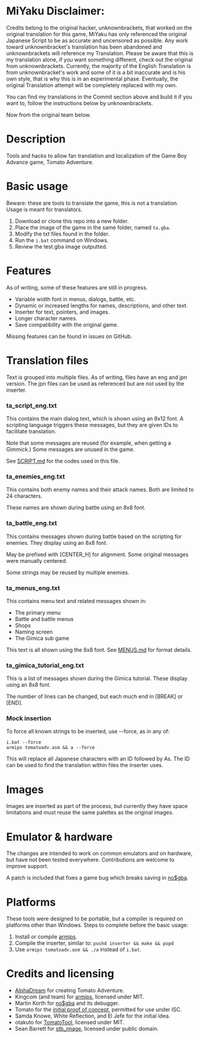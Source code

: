 **MiYaku Disclaimer:**
===========

Credits belong to the original hacker, unknownbrackets, that worked on the original translation for this game, MiYaku has only referenced the original Japanese Script to be as accurate and uncensored as possible.
Any work toward unknownbracket's translation has been abandoned and unknownbrackets will reference my Translation.
Please be aware that this is my translation alone, if you want something different, check out the original from unknownbrackets.
Currently, the majority of the English Translation is from unknownbracket's work and some of it is a bit inaccurate and is his own style, that is why this is in an experimental phase.
Eventually, the original Translation attempt will be completely replaced with my own.

You can find my translations in the Commit section above and build it if you want to, follow the instructions below by unknownbrackets.

Now from the original team below.

Description
===========

Tools and hacks to allow fan translation and localization of the Game Boy Advance game, Tomato
Adventure.


Basic usage
===========

Beware: these are tools to translate the game, this is not a translation.  Usage is meant for
translators.

1. Download or clone this repo into a new folder.
2. Place the image of the game in the same folder, named `ta.gba`.
3. Modify the txt files found in the folder.
4. Run the `i.bat` command on Windows.
5. Review the test.gba image outputted.


Features
===========

As of writing, some of these features are still in progress.

 * Variable width font in menus, dialogs, battle, etc.
 * Dynamic or increased lengths for names, descriptions, and other text.
 * Inserter for text, pointers, and images.
 * Longer character names.
 * Save compatibility with the original game.

Missing features can be found in issues on GitHub.


Translation files
===========

Text is grouped into multiple files.  As of writing, files have an eng and jpn version.  The jpn
files can be used as referenced but are not used by the inserter.

### ta_script_eng.txt

This contains the main dialog text, which is shown using an 8x12 font.  A scripting language
triggers these messages, but they are given IDs to facilitate translation.

Note that some messages are reused (for example, when getting a Gimmick.)  Some messages are
unused in the game.

See [SCRIPT.md] for the codes used in this file.

### ta_enemies_eng.txt

This contains both enemy names and their attack names.  Both are limited to 24 characters.

These names are shown during battle using an 8x8 font.

### ta_battle_eng.txt

This contains messages shown during battle based on the scripting for enemies.  They display
using an 8x8 font.

May be prefixed with [CENTER_H] for alignment.  Some original messages were manually centered.

Some strings may be reused by multiple enemies.

### ta_menus_eng.txt

This contains menu text and related messages shown in:

 * The primary menu
 * Battle and battle menus
 * Shops
 * Naming screen
 * The Gimica sub game

This text is all shown using the 8x8 font.  See [MENUS.md] for format details.

### ta_gimica_tutorial_eng.txt

This is a list of messages shown during the Gimica tutorial.  These display using an 8x8 font.

The number of lines can be changed, but each much end in [BREAK] or [END].

### Mock insertion

To force all known strings to be inserted, use --force, as in any of:

```
i.bat --force
armips tomatoadv.asm && a --force
```

This will replace all Japanese characters with an ID followed by As.  The ID can be used to find
the translation within files the inserter uses.


Images
===========

Images are inserted as part of the process, but currently they have space limitations and must
reuse the same palettes as the original images.


Emulator & hardware
===========

The changes are intended to work on common emulators and on hardware, but have not been tested
everywhere.  Contributions are welcome to improve support.

A patch is included that fixes a game bug which breaks saving in [no$gba][].


Platforms
===========

These tools were designed to be portable, but a compiler is required on platforms other than
Windows.  Steps to complete before the basic usage:

1. Install or compile [armips][].
2. Compile the inserter, similar to: `pushd inserter && make && popd`
3. Use `armips tomatoadv.asm && ./a` instead of `i.bat`.


Credits and licensing
===========

 * [AlphaDream][] for creating Tomato Adventure.
 * Kingcom (and team) for [armips][], licensed under MIT.
 * Martin Korth for [no$gba][] and its debugger.
 * Tomato for the [initial proof of concept][], permitted for use under ISC.
 * Samda Knowe, White Reflection, and El Jefe for the initial idea.
 * otakuto for [TomatoTool][], licensed under MIT.
 * Sean Barrett for [stb_image][], licensed under public domain.


[armips]: https://github.com/Kingcom/armips
[AlphaDream]: https://en.wikipedia.org/wiki/AlphaDream
[initial proof of concept]: https://legendsoflocalization.com/tomato-adventure/
[TomatoTool]: https://github.com/otakuto/TomatoTool
[no$gba]: https://problemkaputt.de/gba.htm
[SCRIPT.md]: notes/SCRIPT.md
[MENUS.md]: notes/MENUS.md
[stb_image]: https://github.com/nothings/stb/blob/master/stb_image.h
